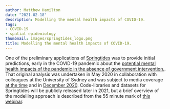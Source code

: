 ```yaml
---
author: Matthew Hamilton
date: "2021-02-18"
description: Modelling the mental health impacts of COVID-19.
tags:
- COVID-19
- spatial epidemiology
thumbnail: images/springtides_logo.png
title: Modelling the mental health impacts of COVID-19.
---
```


One of the preliminary applications of [Springtides](../../project/b_springtides-project/) was to provide initial predictions, early in the COVID-19 pandemic about the [potential mental health impacts of the pandemic in the absence of government intervention.](https://www.orygen.org.au/About/News-And-Events/2020/Modelling-predicts-an-additional-82,000-young-Vict). That original analysis was undertaken in May 2020 in collaboration with colleagues at the University of Sydney and was subject to media coverage [at the time](https://www.theage.com.au/national/victoria/alarm-raised-over-pandemic-linked-mental-health-crisis-20200514-p54t2z.html) and in [December 2020](https://www.theage.com.au/lifestyle/health-and-wellness/mental-health-of-young-must-be-a-post-virus-priority-20201212-p56mxk.html). Code-libraries and datasets for Springtides will be publicly released later in 2021, but a brief overview of the modelling approach is described from the 55 minute mark of [this webinar](https://www.youtube.com/watch?v=b6g_DzBPOqo&feature=youtu.be).





